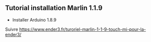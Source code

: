Tutorial installation Marlin 1.1.9
----------------------------------

* Installer Arduino 1.8.9
 
Suivre https://www.ender3.fr/turoriel-marlin-1-1-9-touch-mi-pour-la-ender3/


